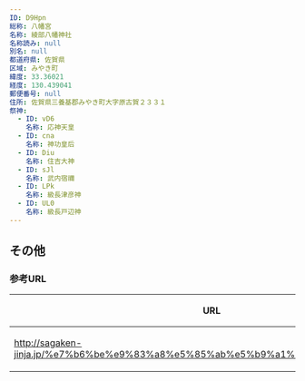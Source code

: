 ```yaml
---
ID: D9Hpn
総称: 八幡宮
名称: 綾部八幡神社
名称読み: null
別名: null
都道府県: 佐賀県
区域: みやき町
緯度: 33.36021
経度: 130.439041
郵便番号: null
住所: 佐賀県三養基郡みやき町大字原古賀２３３１
祭神:
  - ID: vD6
    名称: 応神天皇
  - ID: cna
    名称: 神功皇后
  - ID: Diu
    名称: 住吉大神
  - ID: sJl
    名称: 武内宿禰
  - ID: LPk
    名称: 級長津彦神
  - ID: UL0
    名称: 級長戸辺神
---
```


## その他

### 参考URL

| URL                                                                             | 説明   |
| ------------------------------------------------------------------------------- | ------ |
| http://sagaken-jinja.jp/%e7%b6%be%e9%83%a8%e5%85%ab%e5%b9%a1%e7%a5%9e%e7%a4%be/ | 神社庁 |
